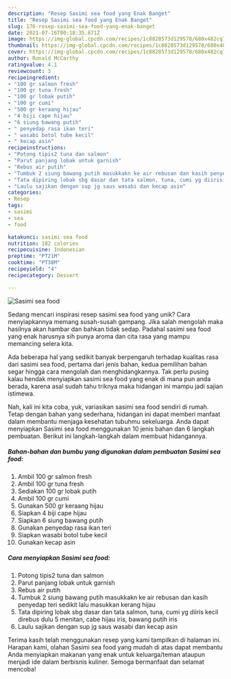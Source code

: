 ```yaml
---
description: "Resep Sasimi sea food yang Enak Banget"
title: "Resep Sasimi sea food yang Enak Banget"
slug: 176-resep-sasimi-sea-food-yang-enak-banget
date: 2021-07-16T00:18:35.671Z
image: https://img-global.cpcdn.com/recipes/1c8828573d129578/680x482cq70/sasimi-sea-food-foto-resep-utama.jpg
thumbnail: https://img-global.cpcdn.com/recipes/1c8828573d129578/680x482cq70/sasimi-sea-food-foto-resep-utama.jpg
cover: https://img-global.cpcdn.com/recipes/1c8828573d129578/680x482cq70/sasimi-sea-food-foto-resep-utama.jpg
author: Ronald McCarthy
ratingvalue: 4.1
reviewcount: 3
recipeingredient:
- "100 gr salmon fresh"
- "100 gr tuna fresh"
- "100 gr lobak putih"
- "100 gr cumi"
- "500 gr keraang hijau"
- "4 biji cape hijau"
- "6 siung bawang putih"
- " penyedap rasa ikan teri"
- " wasabi botol tube kecil"
- " kecap asin"
recipeinstructions:
- "Potong tipis2 tuna dan salmon"
- "Parut panjang lobak untuk garnish"
- "Rebus air putih"
- "Tumbuk 2 siung bawang putih masukkakn ke air rebusan dan kasih penyedap teri sedikit lalu masukkan kerang hijau"
- "Tata dipiring lobak sbg dasar dan tata salmon, tuna, cumi yg diiris kecil direbus dulu 5 menitan, cabe hijau iris, bawang putih iris"
- "Laulu sajikan dengan sup jg saus wasabi dan kecap asin"
categories:
- Resep
tags:
- sasimi
- sea
- food

katakunci: sasimi sea food 
nutrition: 182 calories
recipecuisine: Indonesian
preptime: "PT21M"
cooktime: "PT38M"
recipeyield: "4"
recipecategory: Dessert

---
```



![Sasimi sea food](https://img-global.cpcdn.com/recipes/1c8828573d129578/680x482cq70/sasimi-sea-food-foto-resep-utama.jpg)

Sedang mencari inspirasi resep sasimi sea food yang unik? Cara menyiapkannya memang susah-susah gampang. Jika salah mengolah maka hasilnya akan hambar dan bahkan tidak sedap. Padahal sasimi sea food yang enak harusnya sih punya aroma dan cita rasa yang mampu memancing selera kita.



Ada beberapa hal yang sedikit banyak berpengaruh terhadap kualitas rasa dari sasimi sea food, pertama dari jenis bahan, kedua pemilihan bahan segar hingga cara mengolah dan menghidangkannya. Tak perlu pusing kalau hendak menyiapkan sasimi sea food yang enak di mana pun anda berada, karena asal sudah tahu triknya maka hidangan ini mampu jadi sajian istimewa.


Nah, kali ini kita coba, yuk, variasikan sasimi sea food sendiri di rumah. Tetap dengan bahan yang sederhana, hidangan ini dapat memberi manfaat dalam membantu menjaga kesehatan tubuhmu sekeluarga. Anda dapat menyiapkan Sasimi sea food menggunakan 10 jenis bahan dan 6 langkah pembuatan. Berikut ini langkah-langkah dalam membuat hidangannya.

<!--inarticleads1-->

##### Bahan-bahan dan bumbu yang digunakan dalam pembuatan Sasimi sea food:

1. Ambil 100 gr salmon fresh
1. Ambil 100 gr tuna fresh
1. Sediakan 100 gr lobak putih
1. Ambil 100 gr cumi
1. Gunakan 500 gr keraang hijau
1. Siapkan 4 biji cape hijau
1. Siapkan 6 siung bawang putih
1. Gunakan  penyedap rasa ikan teri
1. Siapkan  wasabi botol tube kecil
1. Gunakan  kecap asin




<!--inarticleads2-->

##### Cara menyiapkan Sasimi sea food:

1. Potong tipis2 tuna dan salmon
1. Parut panjang lobak untuk garnish
1. Rebus air putih
1. Tumbuk 2 siung bawang putih masukkakn ke air rebusan dan kasih penyedap teri sedikit lalu masukkan kerang hijau
1. Tata dipiring lobak sbg dasar dan tata salmon, tuna, cumi yg diiris kecil direbus dulu 5 menitan, cabe hijau iris, bawang putih iris
1. Laulu sajikan dengan sup jg saus wasabi dan kecap asin




Terima kasih telah menggunakan resep yang kami tampilkan di halaman ini. Harapan kami, olahan Sasimi sea food yang mudah di atas dapat membantu Anda menyiapkan makanan yang enak untuk keluarga/teman ataupun menjadi ide dalam berbisnis kuliner. Semoga bermanfaat dan selamat mencoba!
